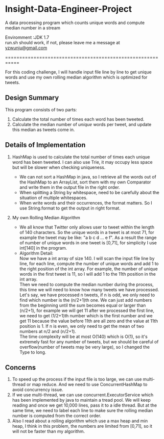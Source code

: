 # Insight-Data-Engineer-Project
A data processing program which counts unique words and compute median number in a stream  

Enviromment :JDK 1.7  
run.sh should work, if not, please leave me a message at yzwunju@gmail.com  

===========================================================

For this coding challenge, I will handle input file line by line to get unique words and use my own rolling median algorithm which is optimized for tweets.  

## Design Summary

This program consists of two parts:  

1. Calculate the total number of times each word has been tweeted.
2. Calculate the median number of *unique* words per tweet, and update this median as tweets come in.

## Details of Implementation

1. HashMap is used to calculate the total number of times each unique word has been tweeted. I can also use Trie, it may occupy less space but will be slower when checking uniqueness.  
	- We can not sort a HashMap in java, so I retrieve all the words out of the HashMap to an ArrayList<String>, sort them with my own Comparator and write them in the output file in the right order.  
    - When splitting a String by whitespace, need to be carefully about the situation of multiple whitespaces.  
    - When write words and their occurrences, the format matters. So I use String.format to get the output in right format.   
    
2. My own Rolling Median Algorithm  
   - We all know that Twitter only allows user to tweet within the length of 140 characters. So the unique words in a tweet is at most 71, for example the tweet may be like: "a b c d ... e f". As a result the range of number of unique words in one tweet is [0,71], for simplicity I use int[140] in the program.  
   - Algorithm Detail:  
   	Now we have a int array of size 140. I will scan the input file line by line, for each line, compute the number of unique words and add 1 to the right position of the int array. For example, the number of unique words in the first tweet is 11, so I will add 1 to the 11th position in the int array.  
   	Then we need to compute the median number during the process, this time we will need to know how many tweets we have processed. Let's say, we have processed n tweets, if n is odd, we only need to find which number is the (n/2+1)th one. We can just add numbers from the beginning until the sum becomes equal or larger than (n/2+1), for example we will get 11 after we processed the first line, we need to get (1/2+1)th number which is the first number and we get 11 because the value before 11th are all zero and the value at 11th position is 1. If n is even, we only need to get the mean of two numbers at n/2 and (n/2+1).  
   	The time complexity will be at most O(140) which is O(1), so it's extremely fast for any number of tweets, but we should be careful of overflow(number of tweets may be very large), so I changed the Type to long.  

## Concerns

1. To speed up the process if the input file is too large, we can use multi-thread or map reduce. And we need to use ConcurrentHashMap to avoid concurrency issue.  
2. If we use multi-thread, we can use concurrent.ExecutorService which has been implemented by java to maintain a tread pool. We will keep reading and once we get 10,000 lines, pass it to a idle thread. But at the same time, we need to label each line to make sure the rolling median number is computed from the correct order.  
3. Also I read about a rolling algorithm which use a max heap and min heap, I think in this problem, the numbers are limited from [0,71], so it will not be faster than my algorithm.  



